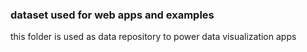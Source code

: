 ### dataset used for web apps and examples
this folder is used as data repository to power data visualization apps
